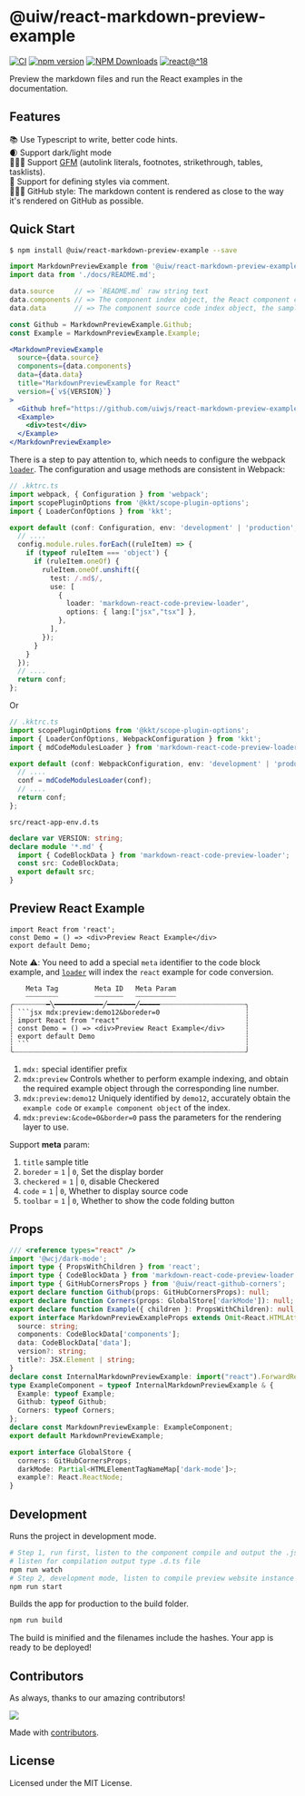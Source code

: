 <!--rehype:ignore:start-->
@uiw/react-markdown-preview-example
===
<!--rehype:ignore:end-->

[![CI](https://github.com/uiwjs/react-markdown-preview-example/actions/workflows/ci.yml/badge.svg)](https://github.com/uiwjs/react-markdown-preview-example/actions/workflows/ci.yml)
[![npm version](https://img.shields.io/npm/v/@uiw/react-markdown-preview-example.svg)](https://www.npmjs.com/package/@uiw/react-markdown-preview-example)
[![NPM Downloads](https://img.shields.io/npm/dm/@uiw/react-markdown-preview-example.svg?style=flat&label=)](https://www.npmjs.com/package/@uiw/react-markdown-preview-example)
[![react@^18](https://shields.io/badge/react-^18-green?style=flat&logo=react)](https://github.com/facebook/react/releases)

Preview the markdown files and run the React examples in the documentation.

## Features

📚 Use Typescript to write, better code hints.  
🌒 Support dark/light mode  
🏋🏾‍♂️ Support [GFM](https://github.github.com/gfm/) (autolink literals, footnotes, strikethrough, tables, tasklists).  
🐝 Support for defining styles via comment.  
🙆🏼‍♂️ GitHub style: The markdown content is rendered as close to the way it's rendered on GitHub as possible.

## Quick Start

```bash
$ npm install @uiw/react-markdown-preview-example --save
```

```jsx
import MarkdownPreviewExample from '@uiw/react-markdown-preview-example';
import data from './docs/README.md';

data.source     // => `README.md` raw string text
data.components // => The component index object, the React component converted from the markdown indexed example. (need to configure meta)
data.data       // => The component source code index object, the sample source code indexed from markdown. (need to configure meta)

const Github = MarkdownPreviewExample.Github;
const Example = MarkdownPreviewExample.Example;

<MarkdownPreviewExample
  source={data.source}
  components={data.components}
  data={data.data}
  title="MarkdownPreviewExample for React"
  version={`v${VERSION}`}
>
  <Github href="https://github.com/uiwjs/react-markdown-preview-example" />
  <Example>
    <div>test</div>
  </Example>
</MarkdownPreviewExample>
```

There is a step to pay attention to, which needs to configure the webpack [`loader`](https://www.npmjs.com/package/markdown-react-code-preview-loader). The configuration and usage methods are consistent in Webpack:

```ts
// .kktrc.ts
import webpack, { Configuration } from 'webpack';
import scopePluginOptions from '@kkt/scope-plugin-options';
import { LoaderConfOptions } from 'kkt';

export default (conf: Configuration, env: 'development' | 'production', options: LoaderConfOptions) => {
  // ....
  config.module.rules.forEach((ruleItem) => {
    if (typeof ruleItem === 'object') {
      if (ruleItem.oneOf) {
        ruleItem.oneOf.unshift({
          test: /.md$/,
          use: [
            {
              loader: 'markdown-react-code-preview-loader',
              options: { lang:["jsx","tsx"] },
            },
          ],
        });
      }
    }
  });
  // ....
  return conf;
};
```

Or

```ts
// .kktrc.ts
import scopePluginOptions from '@kkt/scope-plugin-options';
import { LoaderConfOptions, WebpackConfiguration } from 'kkt';
import { mdCodeModulesLoader } from 'markdown-react-code-preview-loader';

export default (conf: WebpackConfiguration, env: 'development' | 'production', options: LoaderConfOptions) => {
  // ....
  conf = mdCodeModulesLoader(conf);
  // ....
  return conf;
};
```

`src/react-app-env.d.ts`

```ts
declare var VERSION: string;
declare module '*.md' {
  import { CodeBlockData } from 'markdown-react-code-preview-loader';
  const src: CodeBlockData;
  export default src;
}
```

## Preview React Example

```tsx mdx:preview&boreder=0
import React from 'react';
const Demo = () => <div>Preview React Example</div>
export default Demo;
```

Note ⚠️: You need to add a special `meta` identifier to the code block example, and [`loader`](https://www.npmjs.com/package/markdown-react-code-preview-loader) will index the `react` example for code conversion.

```
    Meta Tag         Meta ID   Meta Param
    ┈┈┈┈┈┈┈┈         ┈┈┈┈┈┈┈   ┈┈┈┈┈┈┈┈┈┈
╭┈┈┈┈┈┈┈┈━╲━━━━━━━━━━━━╱━━━━━━━╱━━━━━┈┈┈┈┈┈┈┈┈┈┈┈┈┈┈┈┈┈┈┈┈╮
┆ ```jsx mdx:preview:demo12&boreder=0                     ┆
┆ import React from "react"                               ┆
┆ const Demo = () => <div>Preview React Example</div>     ┆
┆ export default Demo                                     ┆
┆ ```                                                     ┆
╰┈┈┈┈┈┈┈┈┈┈┈┈┈┈┈┈┈┈┈┈┈┈┈┈┈┈┈┈┈┈┈┈┈┈┈┈┈┈┈┈┈┈┈┈┈┈┈┈┈┈┈┈┈┈┈┈┈╯
```

1. `mdx:` special identifier prefix
2. `mdx:preview` Controls whether to perform example indexing, and obtain the required example object through the corresponding line number.
3. `mdx:preview:demo12` Uniquely identified by `demo12`, accurately obtain the `example code` or `example component object` of the index.
4. `mdx:preview:&code=0&border=0` pass the parameters for the rendering layer to use.

Support **meta** param:

1. `title` sample title
2. `boreder` = `1` | `0`, Set the display border
3. `checkered` = `1` | `0`, disable Checkered
3. `code` = `1` | `0`, Whether to display source code
3. `toolbar` = `1` | `0`, Whether to show the code folding button

## Props

```ts
/// <reference types="react" />
import '@wcj/dark-mode';
import type { PropsWithChildren } from 'react';
import type { CodeBlockData } from 'markdown-react-code-preview-loader';
import type { GitHubCornersProps } from '@uiw/react-github-corners';
export declare function Github(props: GitHubCornersProps): null;
export declare function Corners(props: GlobalStore['darkMode']): null;
export declare function Example({ children }: PropsWithChildren): null;
export interface MarkdownPreviewExampleProps extends Omit<React.HTMLAttributes<HTMLDivElement>, 'title'> {
  source: string;
  components: CodeBlockData['components'];
  data: CodeBlockData['data'];
  version?: string;
  title?: JSX.Element | string;
}
declare const InternalMarkdownPreviewExample: import("react").ForwardRefExoticComponent<MarkdownPreviewExampleProps & import("react").RefAttributes<HTMLUListElement>>;
type ExampleComponent = typeof InternalMarkdownPreviewExample & {
  Example: typeof Example;
  Github: typeof Github;
  Corners: typeof Corners;
};
declare const MarkdownPreviewExample: ExampleComponent;
export default MarkdownPreviewExample;

export interface GlobalStore {
  corners: GitHubCornersProps;
  darkMode: Partial<HTMLElementTagNameMap['dark-mode']>;
  example?: React.ReactNode;
}
```

## Development

Runs the project in development mode.  

```bash
# Step 1, run first, listen to the component compile and output the .js file
# listen for compilation output type .d.ts file
npm run watch
# Step 2, development mode, listen to compile preview website instance
npm run start
```

Builds the app for production to the build folder.

```bash
npm run build
```

The build is minified and the filenames include the hashes.
Your app is ready to be deployed!

## Contributors

As always, thanks to our amazing contributors!

<a href="https://github.com/uiwjs/react-markdown-preview-example/graphs/contributors">
  <img src="https://uiwjs.github.io/react-markdown-preview-example/CONTRIBUTORS.svg" />
</a>

Made with [contributors](https://github.com/jaywcjlove/github-action-contributors).

## License

Licensed under the MIT License.
